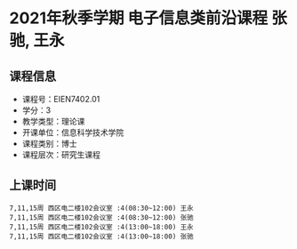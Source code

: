 # 2021年秋季学期 电子信息类前沿课程 张驰, 王永






## 课程信息

- 课程号：EIEN7402.01
- 学分：3
- 教学类型：理论课
- 开课单位：信息科学技术学院
- 课程类别：博士
- 课程层次：研究生课程

## 上课时间

```
7,11,15周 西区电二楼102会议室 :4(08:30~12:00) 王永
7,11,15周 西区电二楼102会议室 :4(08:30~12:00) 张驰
7,11,15周 西区电二楼102会议室 :4(13:00~18:00) 王永
7,11,15周 西区电二楼102会议室 :4(13:00~18:00) 张驰
```

